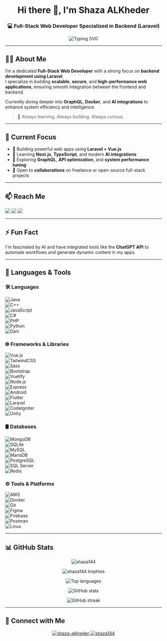 <h1 align="center">Hi there 👋, I'm Shaza ALKheder</h1>
<h3 align="center">💻 Full-Stack Web Developer Specialized in Backend (Laravel)</h3>

<p align="center">
  <img src="https://readme-typing-svg.herokuapp.com?font=Fira+Code&weight=500&size=22&pause=1000&color=F76E6E&center=true&vCenter=true&width=450&lines=Laravel+Backend+Developer;Full-Stack+Web+Enthusiast;Open+to+Collaboration+%F0%9F%91%8D;Always+Learning+New+Techs" alt="Typing SVG" />
</p>

---

## 🧑‍💻 About Me

I’m a dedicated **Full-Stack Web Developer** with a strong focus on **backend development using Laravel**.  
I specialize in building **scalable**, **secure**, and **high-performance web applications**, ensuring smooth integration between the frontend and backend.

Currently diving deeper into **GraphQL**, **Docker**, and **AI integrations** to enhance system efficiency and intelligence.  
> 🧠 Always learning. Always building. Always curious.

---

## 🚀 Current Focus

- 🔭 Building powerful web apps using **Laravel + Vue.js**
- 🌱 Learning **Next.js**, **TypeScript**, and modern **AI integrations**
- 🧪 Exploring **GraphQL**, **API optimization**, and **system performance tuning**
- 🤝 Open to **collaborations** on freelance or open-source full-stack projects

---

## 📫 Reach Me

<p align="left">
  <a href="mailto:shazakheder812@gmail.com"><img src="https://img.shields.io/badge/Gmail-D14836?style=flat&logo=gmail&logoColor=white"/></a>
  <a href="https://linkedin.com/in/shaza-alkheder"><img src="https://img.shields.io/badge/LinkedIn-0077B5?style=flat&logo=linkedin&logoColor=white"/></a>
  <a href="https://github.com/shaza144"><img src="https://img.shields.io/badge/GitHub-100000?style=flat&logo=github&logoColor=white"/></a>
</p>

---

## ⚡ Fun Fact

I'm fascinated by AI and have integrated tools like the **ChatGPT API** to automate workflows and generate dynamic content in my apps.

---

## 🔧 Languages & Tools

### 🛠️ Languages  
![Java](https://img.shields.io/badge/-Java-4479A1?style=flat&logo=java&logoColor=white)  
![C++](https://img.shields.io/badge/-C++-00599C?style=flat&logo=c%2B%2B&logoColor=white)  
![JavaScript](https://img.shields.io/badge/-JavaScript-F7DF1E?style=flat&logo=javascript&logoColor=black)  
![C#](https://img.shields.io/badge/-C%23-239120?style=flat&logo=csharp&logoColor=white)  
![PHP](https://img.shields.io/badge/-PHP-777BB4?style=flat&logo=php&logoColor=white)  
![Python](https://img.shields.io/badge/-Python-3776AB?style=flat&logo=python&logoColor=white)  
![Dart](https://img.shields.io/badge/-Dart-0175C2?style=flat&logo=dart&logoColor=white)

### 🌐 Frameworks & Libraries  
![Vue.js](https://img.shields.io/badge/-Vue.js-4FC08D?style=flat&logo=vue.js&logoColor=white)  
![TailwindCSS](https://img.shields.io/badge/-TailwindCSS-38B2AC?style=flat&logo=tailwind-css&logoColor=white)  
![Sass](https://img.shields.io/badge/-Sass-CC6699?style=flat&logo=sass&logoColor=white)  
![Bootstrap](https://img.shields.io/badge/-Bootstrap-563D7C?style=flat&logo=bootstrap&logoColor=white)  
![Vuetify](https://img.shields.io/badge/-Vuetify-1867C0?style=flat&logo=vuetify&logoColor=white)  
![Node.js](https://img.shields.io/badge/-Node.js-339933?style=flat&logo=node.js&logoColor=white)  
![Express](https://img.shields.io/badge/-Express.js-000000?style=flat&logo=express&logoColor=white)  
![Android](https://img.shields.io/badge/-Android-3DDC84?style=flat&logo=android&logoColor=white)  
![Flutter](https://img.shields.io/badge/-Flutter-02569B?style=flat&logo=flutter&logoColor=white)  
![Laravel](https://img.shields.io/badge/-Laravel-F55247?style=flat&logo=laravel&logoColor=white)  
![CodeIgniter](https://img.shields.io/badge/-CodeIgniter-EF4223?style=flat&logo=codeigniter&logoColor=white)  
![Unity](https://img.shields.io/badge/-Unity-000000?style=flat&logo=unity&logoColor=white)  

### 🛢️ Databases  
![MongoDB](https://img.shields.io/badge/-MongoDB-47A248?style=flat&logo=mongodb&logoColor=white)  
![SQLite](https://img.shields.io/badge/-SQLite-003B57?style=flat&logo=sqlite&logoColor=white)  
![MySQL](https://img.shields.io/badge/-MySQL-4479A1?style=flat&logo=mysql&logoColor=white)  
![MariaDB](https://img.shields.io/badge/-MariaDB-003545?style=flat&logo=mariadb&logoColor=white)  
![PostgreSQL](https://img.shields.io/badge/-PostgreSQL-336791?style=flat&logo=postgresql&logoColor=white)  
![SQL Server](https://img.shields.io/badge/-SQL%20Server-CC2927?style=flat&logo=microsoft-sql-server&logoColor=white)  
![Redis](https://img.shields.io/badge/-Redis-DC382D?style=flat&logo=redis&logoColor=white)

### ⚙️ Tools & Platforms  
![AWS](https://img.shields.io/badge/-AWS-232F3E?style=flat&logo=amazonaws&logoColor=white)  
![Docker](https://img.shields.io/badge/-Docker-2496ED?style=flat&logo=docker&logoColor=white)  
![Git](https://img.shields.io/badge/-Git-F05032?style=flat&logo=git&logoColor=white)  
![Figma](https://img.shields.io/badge/-Figma-F24E1E?style=flat&logo=figma&logoColor=white)  
![Firebase](https://img.shields.io/badge/-Firebase-FFCA28?style=flat&logo=firebase&logoColor=black)  
![Postman](https://img.shields.io/badge/-Postman-FF6C37?style=flat&logo=postman&logoColor=white)  
![Linux](https://img.shields.io/badge/-Linux-FCC624?style=flat&logo=linux&logoColor=black)

---

## 📊 GitHub Stats

<p align="center">
  <img src="https://komarev.com/ghpvc/?username=shaza144&label=Profile%20views&color=0e75b6&style=flat" alt="shaza144" />
</p>

<p align="center">
  <img src="https://github-profile-trophy.vercel.app/?username=shaza144&theme=dracula" alt="shaza144 trophies" />
</p>

<p align="center">
  <img src="https://github-readme-stats.vercel.app/api/top-langs?username=shaza144&show_icons=true&locale=en&layout=compact&theme=radical" alt="Top languages" />
</p>

<p align="center">
  <img src="https://github-readme-stats.vercel.app/api?username=shaza144&show_icons=true&locale=en&theme=radical" alt="GitHub stats" />
</p>

<p align="center">
  <img src="https://github-readme-streak-stats.herokuapp.com/?user=shaza144&theme=radical" alt="GitHub streak" />
</p>

---

## 🔗 Connect with Me

<p align="center">
  <a href="https://linkedin.com/in/shaza-alkheder" target="_blank">
    <img align="center" src="https://img.shields.io/badge/LinkedIn-0A66C2?style=for-the-badge&logo=linkedin&logoColor=white" alt="shaza-alkheder" />
  </a>
  <a href="https://github.com/shaza144" target="_blank">
    <img align="center" src="https://img.shields.io/badge/GitHub-171515?style=for-the-badge&logo=github&logoColor=white" alt="shaza144" />
  </a>
</p>

